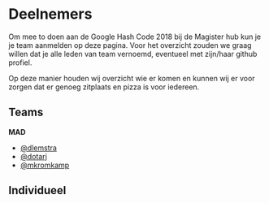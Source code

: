 # Deelnemers

Om mee to doen aan de Google Hash Code 2018 bij de Magister hub kun je je team aanmelden op deze pagina. Voor het overzicht zouden we graag willen dat je alle leden van team vernoemd, eventueel met zijn/haar github profiel. 

Op deze manier houden wij overzicht wie er komen en kunnen wij er voor zorgen dat er genoeg zitplaats en pizza is voor iedereen.

## Teams

**MAD**
  - [@dlemstra](https://github.com/dlemstra)
  - [@dotarj](https://github.com/dotarj)
  - [@mkromkamp](https://github.com/mkromkamp)

## Individueel